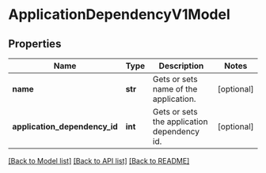 # ApplicationDependencyV1Model

## Properties
Name | Type | Description | Notes
------------ | ------------- | ------------- | -------------
**name** | **str** | Gets or sets name of the application. | [optional] 
**application_dependency_id** | **int** | Gets or sets the application dependency id. | [optional] 

[[Back to Model list]](../README.md#documentation-for-models) [[Back to API list]](../README.md#documentation-for-api-endpoints) [[Back to README]](../README.md)


